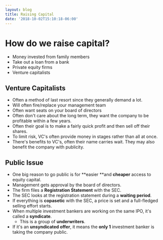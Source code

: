 ```yaml
---
layout: blog
title: Raising Capital
date: '2018-10-02T15:10:18-06:00'
---
```

# How do we raise capital?

* Money invested from family members
* Take out a loan from a bank
* Private equity firms
* Venture capitalists

## Venture Capitalists

* Often a method of last resort since they generally demand a lot.
* Will often fire/replace your management team 
* Often want seats on your board of directors
* Often don't care about the long term, they want the company to be profitable within a few years.
* Often their goal is to make a fairly quick profit and then sell off their shares.
* To limit risk, VC's often provide money in stages rather than all at once.
* There's benefits to VC's, often their name carries wait. They may also benefit the company with publicity.

## Public Issue

* One big reason to go public is for **easier **and **cheaper** access to equity capital.
* Management gets approval by the board of directors.
* The firm files a **Registration Statement** with the SEC.
* The SEC looks at the registration statement during a **waiting period**.
* If everything is **copasetic** with the SEC, a price is set and a full-fledged selling effort starts.
* When multiple investment bankers are working on the same IPO, it's called a **syndicate**. 
  * This is a group of **underwriters**.
* If it's an **unsyndicated offer**, it means the **only 1** investment banker is taking the company public.
